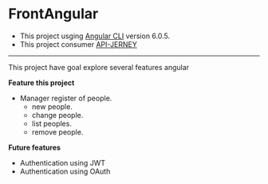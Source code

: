 # FrontAngular

- This project usging [Angular CLI](https://github.com/angular/angular-cli) version 6.0.5.
- This project consumer [API-JERNEY](https://github.com/cassunde/api-jersey)

---

This project have goal explore several features angular

**Feature this project**

- Manager register of people.
  - new people.
  - change people.
  - list peoples.
  - remove people.


**Future features**

- Authentication using JWT
- Authentication using OAuth
